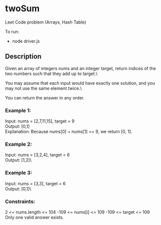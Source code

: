 # twoSum
Leet Code problem (Arrays, Hash Table)

To run:
- node driver.js

## Description
Given an array of integers nums and an integer target, 
return indices of the two numbers such that they add up to target.\

You may assume that each input would have exactly one solution, 
and you may not use the same element twice.\

You can return the answer in any order.


### Example 1:

Input: nums = [2,7,11,15], target = 9\
Output: [0,1]\
Explanation: Because nums[0] + nums[1] == 9, we return [0, 1].

### Example 2:

Input: nums = [3,2,4], target = 6\
Output: [1,2]\

### Example 3:

Input: nums = [3,3], target = 6\
Output: [0,1]\

### Constraints:

2 <= nums.length <= 104
-109 <= nums[i] <= 109
-109 <= target <= 109
Only one valid answer exists.
